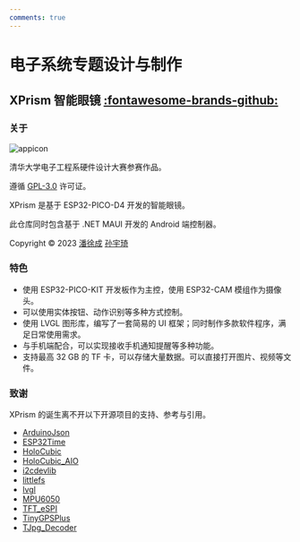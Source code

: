 ```yaml
---
comments: true
---
```


# 电子系统专题设计与制作

## XPrism 智能眼镜 [:fontawesome-brands-github:](https://github.com/Panxuc/XPrism)

### 关于

![appicon](https://cdn.jsdelivr.net/gh/Panxuc/XPrism@latest/.readme/appicon.png)

清华大学电子工程系硬件设计大赛参赛作品。

遵循 [GPL-3.0](https://www.gnu.org/licenses/gpl-3.0.html) 许可证。

XPrism 是基于 ESP32-PICO-D4 开发的智能眼镜。

此仓库同时包含基于 .NET MAUI 开发的 Android 端控制器。

Copyright © 2023 [潘徐成](https://github.com/Panxuc) [孙宇琦](https://github.com/always-del)

### 特色

- 使用 ESP32-PICO-KIT 开发板作为主控，使用 ESP32-CAM 模组作为摄像头。
- 可以使用实体按钮、动作识别等多种方式控制。
- 使用 LVGL 图形库，编写了一套简易的 UI 框架；同时制作多款软件程序，满足日常使用需求。
- 与手机端配合，可以实现接收手机通知提醒等多种功能。
- 支持最高 32 GB 的 TF 卡，可以存储大量数据。可以直接打开图片、视频等文件。

### 致谢

XPrism 的诞生离不开以下开源项目的支持、参考与引用。

- [ArduinoJson](https://github.com/bblanchon/ArduinoJson)
- [ESP32Time](https://github.com/fbiego/ESP32Time)
- [HoloCubic](https://github.com/peng-zhihui/HoloCubic)
- [HoloCubic_AIO](https://github.com/ClimbSnail/HoloCubic_AIO)
- [i2cdevlib](https://github.com/jrowberg/i2cdevlib)
- [littlefs](https://github.com/littlefs-project/littlefs)
- [lvgl](https://github.com/lvgl/lvgl)
- [MPU6050](https://github.com/kriswiner/MPU6050)
- [TFT_eSPI](https://github.com/Bodmer/TFT_eSPI)
- [TinyGPSPlus](https://github.com/mikalhart/TinyGPSPlus)
- [TJpg_Decoder](https://github.com/Bodmer/TJpg_Decoder)